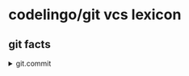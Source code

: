 # codelingo/git vcs lexicon



##  git facts
  <details><summary>git.commit</summary><p>

	#### Example of finding every commit and having a review bot comment on it:

	```git
	tenets:
	  - name: find_all_commit
	    doc:  Example query to find all instances of commit
	    bots:
	      codelingo/review
	        comments: This is a commit.
	    query: |
	      import codelingo/vcs/git

	      @ review.comment
	      git.commit
	```
	</p></details>
	
  <details><summary>git.patch</summary><p>

	#### Example of finding every patch and having a review bot comment on it:

	```git
	tenets:
	  - name: find_all_patch
	    doc:  Example query to find all instances of patch
	    bots:
	      codelingo/review
	        comments: This is a patch.
	    query: |
	      import codelingo/vcs/git

	      @ review.comment
	      git.patch
	```
	</p></details>
	
  <details><summary>git.repo</summary><p>

	#### Example of finding every repo and having a review bot comment on it:

	```git
	tenets:
	  - name: find_all_repo
	    doc:  Example query to find all instances of repo
	    bots:
	      codelingo/review
	        comments: This is a repo.
	    query: |
	      import codelingo/vcs/git

	      @ review.comment
	      git.repo
	```
	</p></details>
	
